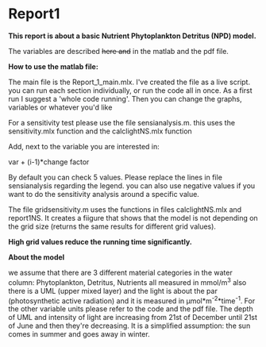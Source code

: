# Report1
<strong>This report is about a basic Nutrient Phytoplankton Detritus (NPD) model.</strong>
<p>The variables are described <del>here and</del> in the matlab and the pdf file.</p>
<p><strong>How to use the matlab file:</strong>

<p>The main file is the Report_1_main.mlx. I've created the file as a live script. you can run each section individually, or run the code all in once.
As a first run I suggest a 'whole code running'. Then you can change the graphs, variables or whatever you'd like</p>

<p>For a sensitivity test please use the file sensianalysis.m. this uses the sensitivity.mlx function and the calclightNS.mlx function</p>

<p>Add, next to the variable you are interested in:</p>
<p>var + (i-1)*change factor</p>
<p>By default you can check 5 values. Please replace the lines in file sensianalysis regarding the legend. you can also use negative 
values if you want to do the sensitivity analysis around a specific value. </p>

<p>The file gridsensitivity.m uses the functions in files calclightNS.mlx and report1NS. It creates a fiigure that shows that
the model is not depending on the grid size (returns the same results for different grid values). </p>
<p><b>High grid values reduce the running time significantly.</b></p>


<p><b>About the model</b></p>
<p>we assume that there are 3 different material categories in the water column:
Phytoplankton, Detritus, Nutrients
all measured in mmol/m<sup>3</sup>
also there is a UML (upper mixed layer) and
the light is about the par (photosynthetic active radiation) and it is measured in μmol*m<sup>-2</sup>*time<sup>-1</sup>. For the other variable units please refer to the code and the pdf file. 
The depth of UML and intensity of light are increasing from 21st of December until 21st of June and then they're decreasing. It is a simplified assumption: the sun comes in summer and goes away in winter.</p>

